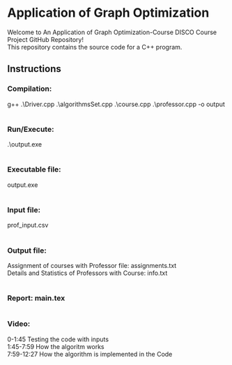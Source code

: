 # Application of Graph Optimization

Welcome to An Application of Graph Optimization-Course DISCO Course Project GitHub Repository!<br> This repository contains the source code for a C++ program. 

## Instructions 

### Compilation:
g++ .\Driver.cpp .\algorithmsSet.cpp .\course.cpp .\professor.cpp -o output
#
### Run/Execute:   
.\output.exe
#
### Executable file: 
output.exe
#
### Input file:  
prof_input.csv
#

### Output file: 
Assignment of courses with Professor file: assignments.txt<br>
Details and Statistics of Professors with Course:  info.txt
#

### Report: main.tex
#
### Video: 
0-1:45 Testing the code with inputs<br>
1:45-7:59 How the algoritm works<br>
7:59-12:27 How the algorithm is implemented in the Code<br>
#